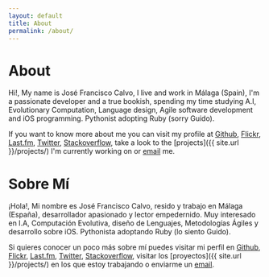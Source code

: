 ```yaml
---
layout: default
title: About
permalink: /about/
---
```


# About

Hi!, My name is José Francisco Calvo, I live and work in Málaga (Spain), I'm a passionate developer and a true bookish, spending my time studying A.I, Evolutionary Computation, Language design, Agile software development and iOS programming. Pythonist adopting Ruby (sorry Guido).

If you want to know more about me you can visit my profile at [Github](https://github.com/jfcalvo), [Flickr](http://www.flickr.com/photos/jfcalvo/), [Last.fm](http://www.last.fm/user/abuelochipo/), [Twitter](http://twitter.com/jfcalvo), [Stackoverflow](http://stackoverflow.com/users/235935/jfcalvo), take a look to the [projects]({{ site.url }}/projects/) I'm currently working on or [email](mailto:josefranciscocalvo@gmail.com) me. 

# Sobre Mí

¡Hola!, Mi nombre es José Francisco Calvo, resido y trabajo en Málaga (España), desarrollador apasionado y lector empedernido. Muy interesado en I.A, Computación Evolutiva, diseño de Lenguajes, Metodologías Ágiles y desarrollo sobre iOS. Pythonista adoptando Ruby (lo siento Guido).

Si quieres conocer un poco más sobre mí puedes visitar mi perfil en [Github](https://github.com/jfcalvo), [Flickr](http://www.flickr.com/photos/jfcalvo/), [Last.fm](http://www.last.fm/user/abuelochipo/), [Twitter](http://twitter.com/jfcalvo), [Stackoverflow](http://stackoverflow.com/users/235935/jfcalvo), visitar los [proyectos]({{ site.url }}/projects/) en los que estoy trabajando o enviarme un [email](mailto:josefranciscocalvo@gmail.com).
